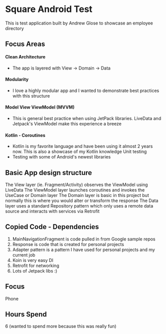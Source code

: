 # Square Android Test

This is test application built by Andrew Glose to showcase an employee directory

## Focus Areas
#### Clean Architecture
* The app is layered with View -> Domain -> Data
#### Modularity
* I love a highly modular app and I wanted to demonstrate best practices with this structure
#### Model View ViewModel (MVVM)
* This is general best practice when using JetPack libraries. LiveData and Jetpack's ViewModel
make this experience a breeze
#### Kotlin - Coroutines
* Kotlin is my favorite language and have been using it almost 2 years now. This is also a showcase
of my Kotlin knowledge
Unit testing
* Testing with some of Android's newest libraries

## Basic App design structure
The View layer (ie. Fragment/Activity) observes the ViewModel using LiveData
The ViewModel layer launches coroutines and invokes the UseCase or Domain layer
The Domain layer is basic in this project but normally this is where you would alter or transform the response
The Data layer uses a standard Repository pattern which only uses a remote data source and interacts
with services via Retrofit

## Copied Code - Dependencies
1. MainNavigationFragment is code pulled in from Google sample repos
2. Response is code that is created for personal projects
3. Adapter pattern is a pattern I have used for personal projects and my current job
4. Koin is very easy DI
5. Retrofit for networking
6. Lots of Jetpack libs :)

## Focus
Phone

## Hours Spend
6 (wanted to spend more because this was really fun)
